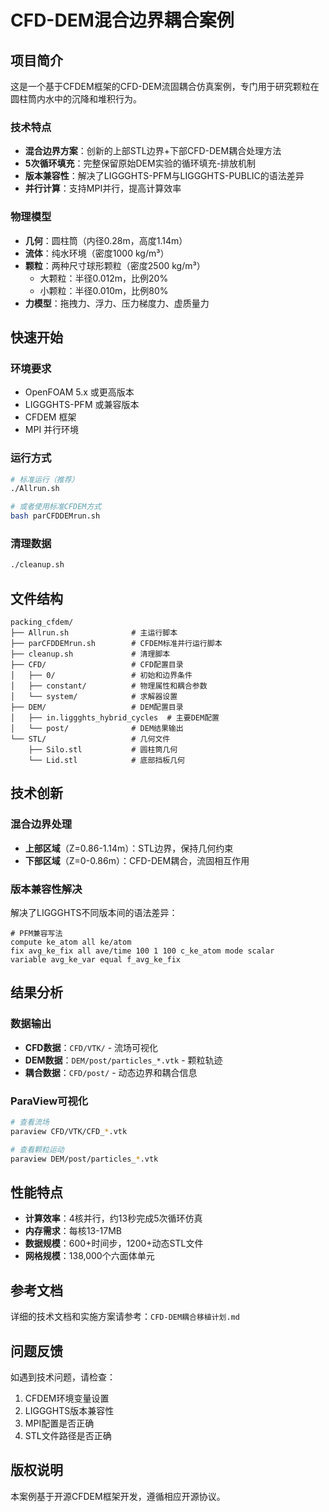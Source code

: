 # CFD-DEM混合边界耦合案例

## 项目简介

这是一个基于CFDEM框架的CFD-DEM流固耦合仿真案例，专门用于研究颗粒在圆柱筒内水中的沉降和堆积行为。

### 技术特点

- **混合边界方案**：创新的上部STL边界+下部CFD-DEM耦合处理方法
- **5次循环填充**：完整保留原始DEM实验的循环填充-排放机制  
- **版本兼容性**：解决了LIGGGHTS-PFM与LIGGGHTS-PUBLIC的语法差异
- **并行计算**：支持MPI并行，提高计算效率

### 物理模型

- **几何**：圆柱筒（内径0.28m，高度1.14m）
- **流体**：纯水环境（密度1000 kg/m³）
- **颗粒**：两种尺寸球形颗粒（密度2500 kg/m³）
  - 大颗粒：半径0.012m，比例20%
  - 小颗粒：半径0.010m，比例80%
- **力模型**：拖拽力、浮力、压力梯度力、虚质量力

## 快速开始

### 环境要求

- OpenFOAM 5.x 或更高版本
- LIGGGHTS-PFM 或兼容版本
- CFDEM 框架
- MPI 并行环境

### 运行方式

```bash
# 标准运行（推荐）
./Allrun.sh

# 或者使用标准CFDEM方式
bash parCFDDEMrun.sh
```

### 清理数据

```bash
./cleanup.sh
```

## 文件结构

```
packing_cfdem/
├── Allrun.sh              # 主运行脚本
├── parCFDDEMrun.sh        # CFDEM标准并行运行脚本  
├── cleanup.sh             # 清理脚本
├── CFD/                   # CFD配置目录
│   ├── 0/                 # 初始和边界条件
│   ├── constant/          # 物理属性和耦合参数
│   └── system/            # 求解器设置
├── DEM/                   # DEM配置目录  
│   ├── in.liggghts_hybrid_cycles  # 主要DEM配置
│   └── post/              # DEM结果输出
└── STL/                   # 几何文件
    ├── Silo.stl           # 圆柱筒几何
    └── Lid.stl            # 底部挡板几何
```

## 技术创新

### 混合边界处理
- **上部区域**（Z=0.86-1.14m）：STL边界，保持几何约束
- **下部区域**（Z=0-0.86m）：CFD-DEM耦合，流固相互作用

### 版本兼容性解决
解决了LIGGGHTS不同版本间的语法差异：
```liggghts
# PFM兼容写法
compute ke_atom all ke/atom
fix avg_ke_fix all ave/time 100 1 100 c_ke_atom mode scalar
variable avg_ke_var equal f_avg_ke_fix
```

## 结果分析

### 数据输出
- **CFD数据**：`CFD/VTK/` - 流场可视化
- **DEM数据**：`DEM/post/particles_*.vtk` - 颗粒轨迹
- **耦合数据**：`CFD/post/` - 动态边界和耦合信息

### ParaView可视化
```bash
# 查看流场
paraview CFD/VTK/CFD_*.vtk

# 查看颗粒运动
paraview DEM/post/particles_*.vtk
```

## 性能特点

- **计算效率**：4核并行，约13秒完成5次循环仿真
- **内存需求**：每核13-17MB
- **数据规模**：600+时间步，1200+动态STL文件
- **网格规模**：138,000个六面体单元

## 参考文档

详细的技术文档和实施方案请参考：`CFD-DEM耦合移植计划.md`

## 问题反馈

如遇到技术问题，请检查：
1. CFDEM环境变量设置
2. LIGGGHTS版本兼容性  
3. MPI配置是否正确
4. STL文件路径是否正确

## 版权说明

本案例基于开源CFDEM框架开发，遵循相应开源协议。
